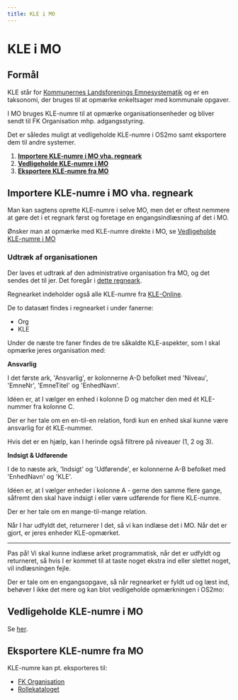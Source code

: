 ```yaml
---
title: KLE i MO
---
```


# KLE i MO

## Formål

KLE står for [Kommunernes Landsforenings Emnesystematik](https://www.kl.dk/okonomi-og-administration/digitalisering-og-teknologi/arbejdsgange-forretningsviden-og-informationshaandtering/kl-emnesystematik-kle/) og er en taksonomi, der bruges til at opmærke enkeltsager med kommunale opgaver.

I MO bruges KLE-numre til at opmærke organisationsenheder og bliver sendt til FK Organisation mhp. adgangsstyring. 

Det er således muligt at vedligeholde KLE-numre i OS2mo samt eksportere dem til andre systemer.

1. **[Importere KLE-numre i MO vha. regneark](#Importere-KLE-numre-i-MO-vha.-regneark)**
2. **[Vedligeholde KLE-numre i MO](#vedligeholde-KLE-numre-i-MO)**
3. **[Eksportere KLE-numre fra MO](#eksportere-KLE-numre-fra-MO)**

## Importere KLE-numre i MO vha. regneark
Man kan sagtens oprette KLE-numre i selve MO, men det er oftest nemmere at gøre det i et regnark først og foretage en engangsindlæsning af det i MO.

Ønsker man at opmærke med KLE-numre direkte i MO, se [Vedligeholde KLE-numre i MO](##vedligeholde-KLE-numre-i-MO)

### Udtræk af organisationen
Der laves et udtræk af den administrative organisation fra MO, og det sendes det til jer. Det foregår i [dette regneark](../static/kle.xlsx).

Regnearket indeholder også alle KLE-numre fra [KLE-Online](https://www.kle-online.dk/).

De to datasæt findes i regnearket i under fanerne:

* Org
* KLE

Under de næste tre faner findes de tre såkaldte KLE-aspekter, som I skal opmærke jeres organisation med:

**Ansvarlig**

I det første ark, 'Ansvarlig', er kolonnerne A-D befolket med 'Niveau', 'EmneNr', 'EmneTitel' og 'EnhedNavn'.

Idéen er, at I vælger en enhed i kolonne D og matcher den med ét KLE-nummer fra kolonne C.

Der er her tale om en en-til-en relation, fordi kun en enhed skal kunne være ansvarlig for ét KLE-nummer.

Hvis det er en hjælp, kan I herinde også filtrere på niveauer (1, 2 og 3).

**Indsigt & Udførende**

I de to næste ark, 'Indsigt' og 'Udførende', er kolonnerne A-B befolket med 'EnhedNavn' og 'KLE'.

Idéen er, at I vælger enheder i kolonne A - gerne den samme flere gange, såfremt den skal have indsigt i eller være udførende for flere KLE-numre.

Der er her tale om en mange-til-mange relation.

Når I har udfyldt det, returnerer I det, så vi kan indlæse det i MO. Når det er gjort, er jeres enheder KLE-opmærket.

---

Pas på! Vi skal kunne indlæse arket programmatisk, når det er udfyldt og returneret, så hvis I er kommet til at taste noget ekstra ind eller slettet noget, vil indlæsningen fejle.

Der er tale om en engangsopgave, så når regnearket er fyldt ud og læst ind, behøver I ikke det mere og kan blot vedligeholde opmærkningen i OS2mo:

## Vedligeholde KLE-numre i MO

Se [her](https://rammearkitektur.docs.magenta.dk/os2mo/drift-support/manual.html#fanebladet-kle-opmrkninger).

## Eksportere KLE-numre fra MO

KLE-numre kan pt. eksporteres til:

* [FK Organisation](https://rammearkitektur.docs.magenta.dk/os2mo/data-import-export/exporters/os2sync.html)
* [Rollekataloget](https://rammearkitektur.docs.magenta.dk/os2mo/data-import-export/exporters/os2rollekatalog.html)
